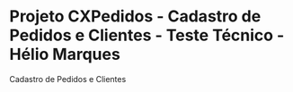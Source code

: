 # Projeto CXPedidos - Cadastro de Pedidos e Clientes - Teste Técnico - Hélio Marques

Cadastro de Pedidos e Clientes

